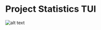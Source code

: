 # Project Statistics TUI

![alt text](https://github.com/SRP457/pstat/blob/main/screenshot/home.png?raw=true)